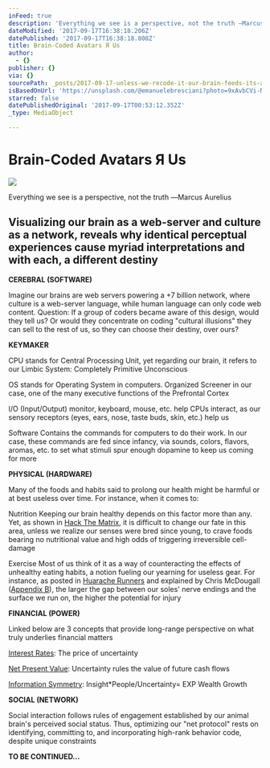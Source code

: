 ```yaml
---
inFeed: true
description: 'Everything we see is a perspective, not the truth ―Marcus Aurelius'
dateModified: '2017-09-17T16:38:18.206Z'
datePublished: '2017-09-17T16:38:18.808Z'
title: Brain-Coded Avatars Я Us
author:
  - {}
publisher: {}
via: {}
sourcePath: _posts/2017-09-17-unless-we-recode-it-our-brain-feeds-its-avatar-to-coders.md
isBasedOnUrl: 'https://unsplash.com/@emanuelebresciani?photo=9xAvbCVi-Nk) '
starred: false
datePublishedOriginal: '2017-09-17T00:53:12.352Z'
_type: MediaObject

---
```

# Brain-Coded Avatars Я Us
![](https://s3-us-west-2.amazonaws.com/the-grid-img/p/8e26030789c61b4ba08a9c5f2c8a9e9c11d55e3d.png)

Everything we see is a perspective, not the truth ―Marcus Aurelius

## Visualizing our brain as a web-server and culture as a network, reveals why identical perceptual experiences cause myriad interpretations and with each, a different destiny

**CEREBRAL (SOFTWARE)**

Imagine our brains are web servers powering a +7 billion network, where culture is a web-server language, while human language can only code web content. Question: If a group of coders became aware of this design, would they tell us? Or would they concentrate on coding "cultural illusions" they can sell to the rest of us, so they can choose their destiny, over ours?

**KEYMAKER**

CPU stands for Central Processing Unit, yet regarding our brain, it refers to our Limbic System: Completely Primitive Unconscious

OS stands for Operating System in computers. Organized Screener in our case, one of the many executive functions of the Prefrontal Cortex

I/O (Input/Output) monitor, keyboard, mouse, etc. help CPUs interact, as our sensory receptors (eyes, ears, nose, taste buds, skin, etc.) help us

Software Contains the commands for computers to do their work. In our case, these commands are fed since infancy, via sounds, colors, flavors, aromas, etc. to set what stimuli spur enough dopamine to keep us coming for more

**PHYSICAL (HARDWARE)**

Many of the foods and habits said to prolong our health might be harmful or at best useless over time. For instance, when it comes to:

Nutrition Keeping our brain healthy depends on this factor more than any. Yet, as shown in [Hack The Matrix][0], it is difficult to change our fate in this area, unless we realize our senses were bred since young, to crave foods bearing no nutritional value and high odds of triggering irreversible cell-damage

Exercise Most of us think of it as a way of counteracting the effects of unhealthy eating habits, a notion fueling our yearning for useless gear. For instance, as posted in [Huarache Runners][1] and explained by Chris McDougall ([Appendix B][0]), the larger the gap between our soles' nerve endings and the surface we run on, the higher the potential for injury

**FINANCIAL (POWER)**

Linked below are 3 concepts that provide long-range perspective on what truly underlies financial matters

[Interest Rates][2]: The price of uncertainty

[Net Present Value][3]: Uncertainty rules the value of future cash flows

[Information Symmetry][4]: Insight\*People/Uncertainty= EXP Wealth Growth

**SOCIAL (NETWORK)**

Social interaction follows rules of engagement established by our animal brain's perceived social status. Thus, optimizing our "net protocol" rests on identifying, committing to, and incorporating high-rank behavior code, despite unique constraints

**TO BE CONTINUED...**

[0]: http://www.infoasy.com/
[1]: https://www.strava.com/clubs/huarache-runners
[2]: http://sequoian.com/2015/09/wp-contentuploads201610the-discount-rate-pyramid-scheme-2-0-pdf/
[3]: http://sequoian.com/2017/08/wp-contentuploads201708predator-prey2-pdf/
[4]: http://sequoian.com/2016/03/wp-contentuploads201708information_symmetry-pdf/